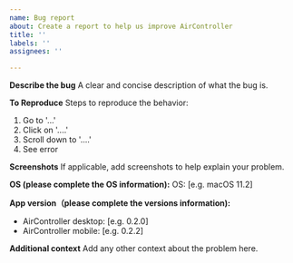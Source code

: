 ```yaml
---
name: Bug report
about: Create a report to help us improve AirController
title: ''
labels: ''
assignees: ''

---
```


**Describe the bug**
A clear and concise description of what the bug is.

**To Reproduce**
Steps to reproduce the behavior:
1. Go to '...'
2. Click on '....'
3. Scroll down to '....'
4. See error

**Screenshots**
If applicable, add screenshots to help explain your problem.

**OS (please complete the OS information):**
OS: [e.g. macOS 11.2]

**App version（please complete the versions information):**
- AirController desktop: [e.g. 0.2.0]
- AirController mobile: [e.g. 0.2.2]

**Additional context**
Add any other context about the problem here.

